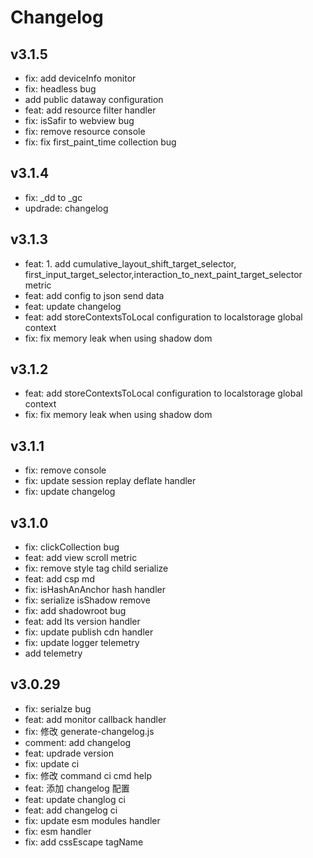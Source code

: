 # Changelog

## v3.1.5

- fix: add deviceInfo monitor
- fix: headless bug
- add public dataway configuration
- feat: add resource filter handler
- fix: isSafir to webview bug
- fix: remove resource console
- fix: fix first_paint_time collection bug

## v3.1.4

- fix: \_dd to \_gc
- updrade: changelog

## v3.1.3

- feat: 1. add cumulative_layout_shift_target_selector, first_input_target_selector,interaction_to_next_paint_target_selector metric
- feat: add config to json send data
- feat: update changelog
- feat: add storeContextsToLocal configuration to localstorage global context
- fix: fix memory leak when using shadow dom

## v3.1.2

- feat: add storeContextsToLocal configuration to localstorage global context
- fix: fix memory leak when using shadow dom

## v3.1.1

- fix: remove console
- fix: update session replay deflate handler
- fix: update changelog

## v3.1.0

- fix: clickCollection bug
- feat: add view scroll metric
- fix: remove style tag child serialize
- feat: add csp md
- fix: isHashAnAnchor hash handler
- fix: serialize isShadow remove
- fix: add shadowroot bug
- feat: add lts version handler
- fix: update publish cdn handler
- fix: update logger telemetry
- add telemetry

## v3.0.29

- fix: serialze bug
- feat: add monitor callback handler
- fix: 修改 generate-changelog.js
- comment: add changelog
- feat: updrade version
- fix: update ci
- fix: 修改 command ci cmd help
- feat: 添加 changelog 配置
- feat: update changlog ci
- feat: add changelog ci
- fix: update esm modules handler
- fix: esm handler
- fix: add cssEscape tagName
